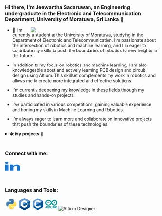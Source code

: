 ### Hi there, I'm Jeewantha Sadaruwan, an Engineering undergraduate in the Electronic and Telecommunication Department, University of Moratuwa, Sri Lanka 👋

<img src="https://github.com/user-attachments/assets/ecd09bc8-bf55-4b36-974f-2a32282720fb" width="400" align="Right" style="margin-right: 20px;">

- 🔭 I'm currently a student at the University of Moratuwa, studying in the Department of Electronic and Telecommunication. I’m passionate about the intersection of robotics and machine learning, and I'm eager to contribute my skills to push the boundaries of robotics to new heights in the future.
- In addition to my focus on robotics and machine learning, I am also knowledgeable about and actively learning PCB design and circuit design using Altium. This skillset complements my work in robotics and allows me to create more integrated and effective solutions.

- I'm currently deepening my knowledge in these fields through my studies and hands-on projects.

- I've participated in various competitions, gaining valuable experience and honing my skills in Machine Learning and Robotics.

- I’m always eager to learn more and collaborate on innovative projects that push the boundaries of these technologies.
  

<details>
   <summary><b> 🛠️ My projects 🏼</b></summary><br/>
 
**[--Smart Organic Waste Management System](https://github.com/JeewanthaSadaruwan/IEEE-arduino-competition-project)** 🌟

I am excited to share that my team and I have achieved the First Runner-Up position in the Sri Lanka IEEE Challenge Sphere Arduino Challenge with my innovative project: **Smart Organic Waste Management System**!

  This project represents a fusion of advanced technology and sustainable practices, designed to revolutionize the management of organic waste. It enhances efficiency and promotes environmental responsibility, paving the way for smarter waste management solutions.

  I extend my deepest gratitude to the IEEE Sri Lanka Section for providing the platform to showcase this work and to the IEEE Industrial Electronics Society of SLTC for their invaluable support throughout the competition.

  I am eager to continue pushing the boundaries of innovation and look forward to future advancements and projects. Stay tuned for more updates!

</details>

<br>
<h3 align="left">Connect with me:</h3>
<p align="left">
  <a href="www.linkedin.com/in/jeewantha-sadaruwan-53922a261" target="blank"><img align="center"
      src="https://raw.githubusercontent.com/HasithaGallella/HasithaGallella/9ed2f151b8f0704d6eebeaa562fed659c04e0307/Images/linkedin.svg"
      alt="xxxxxxx" height="30" width="50" /></a>
</p>

<br>
<h3 align="left">Languages and Tools:</h3>
<p align="left">
  <img src="https://raw.githubusercontent.com/devicons/devicon/master/icons/python/python-original.svg" alt="Python" width="40" height="40" />
  <img src="https://raw.githubusercontent.com/devicons/devicon/master/icons/cplusplus/cplusplus-original.svg" alt="C++" width="40" height="40" />
  <img src="https://raw.githubusercontent.com/devicons/devicon/master/icons/c/c-original.svg" alt="C" width="40" height="40" />
  <img src="https://raw.githubusercontent.com/devicons/devicon/master/icons/arduino/arduino-original-wordmark.svg" alt="Arduino" width="40" height="40" />
  <img src="https://github.com/user-attachments/assets/8484dceb-0be1-4479-a434-f58403c3fcfd" alt="Altium Designer" width="60" height="40" />
</p>

